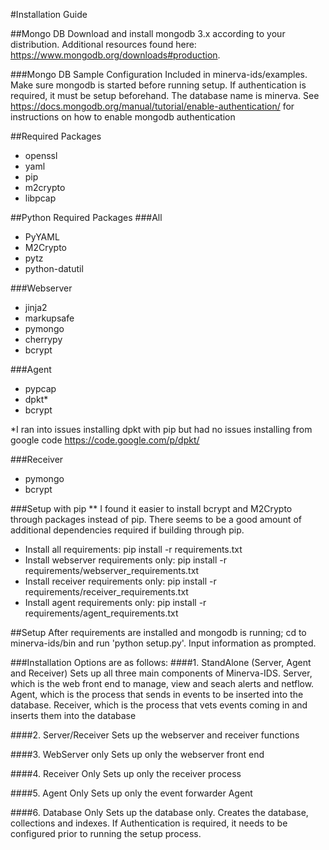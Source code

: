 #Installation Guide

##Mongo DB
Download and install mongodb 3.x according to your distribution.  Additional resources found here: https://www.mongodb.org/downloads#production.

###Mongo DB Sample Configuration
Included in minerva-ids/examples.  Make sure mongodb is started before running setup.  If authentication is required, it must be setup beforehand.  The database name is minerva.  See https://docs.mongodb.org/manual/tutorial/enable-authentication/ for instructions on how to enable mongodb authentication

##Required Packages
- openssl
- yaml
- pip
- m2crypto
- libpcap

##Python Required Packages
###All
- PyYAML
- M2Crypto
- pytz
- python-datutil

###Webserver
- jinja2
- markupsafe
- pymongo
- cherrypy
- bcrypt

###Agent
- pypcap
- dpkt*
- bcrypt

*I ran into issues installing dpkt with pip but had no issues installing from google code https://code.google.com/p/dpkt/

###Receiver
- pymongo
- bcrypt

###Setup with pip 
** I found it easier to install bcrypt and M2Crypto through packages instead of pip.  There seems to be a good amount of additional dependencies required if building through pip.
- Install all requirements: pip install -r requirements.txt
- Install webserver requirements only: pip install -r requirements/webserver_requirements.txt
- Install receiver requirements only: pip install -r requirements/receiver_requirements.txt
- Install agent requirements only: pip install -r requirements/agent_requirements.txt

##Setup
After requirements are installed and mongodb is running; cd to minerva-ids/bin and run 'python setup.py'.  Input information as prompted. 

###Installation Options are as follows:
####1.  StandAlone (Server, Agent and Receiver)
Sets up all three main components of Minerva-IDS.  Server, which is the web front end to manage, view and seach alerts and netflow.  Agent, which is the process that sends in events to be inserted into the database.  Receiver, which is the process that vets events coming in and inserts them into the database

####2.  Server/Receiver
Sets up the webserver and receiver functions

####3.  WebServer only
Sets up only the webserver front end

####4.  Receiver Only
Sets up only the receiver process

####5.  Agent Only
Sets up only the event forwarder Agent

####6. Database Only
Sets up the database only.  Creates the database, collections and indexes.  If Authentication is required, it needs to be configured prior to running the setup process.

